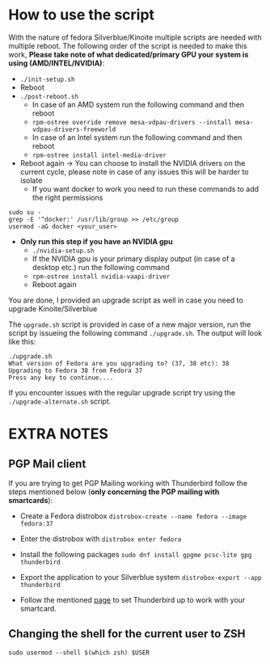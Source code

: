 # How to use the script
With the nature of fedora Silverblue/Kinoite multiple scripts are needed with multiple reboot. The following order of the script is needed to make this work, **Please take note of what dedicated/primary GPU your system is using (AMD/INTEL/NVIDIA)**:

- `./init-setup.sh`
- Reboot
- `./post-reboot.sh` 
    - In case of an AMD system run the following command and then reboot
    - `rpm-ostree override remove mesa-vdpau-drivers --install mesa-vdpau-drivers-freeworld`
    - In case of an Intel system run the following command and then reboot
    - `rpm-ostree install intel-media-driver`
- Reboot again -> You can choose to install the NVIDIA drivers on the current cycle, please note in case of any issues this will be harder to isolate
    - If you want docker to work you need to run these commands to add the right permissions
```
sudo su -
grep -E '^docker:' /usr/lib/group >> /etc/group
usermod -aG docker <your_user>
```

- **Only run this step if you have an NVIDIA gpu**
    - `./nvidia-setup.sh`
    - If the NVIDIA gpu is your primary display output (in case of a desktop etc.) run the following command
    - `rpm-ostree install nvidia-vaapi-driver`
    - Reboot again

You are done, I provided an upgrade script as well in case you need to upgrade Kinoite/Silverblue


The `upgrade.sh` script is provided in case of a new major version, run the script by issueing the following command `./upgrade.sh`. The output will look like this:
```
./upgrade.sh
What version of Fedora are you upgrading to? (37, 38 etc): 38
Upgrading to Fedora 38 from Fedora 37
Press any key to continue....  
```

If you encounter issues with the regular upgrade script try using the `./upgrade-alternate.sh` script.

# EXTRA NOTES

## PGP Mail client
If you are trying to get PGP Mailing working with Thunderbird follow the steps mentioned below (**only concerning the PGP mailing with smartcards**): 

- Create a Fedora distrobox `distrobox-create --name fedora --image fedora:37`

- Enter the distrobox with `distrobox enter fedora` 

- Install the following packages `sudo dnf install gpgme pcsc-lite gpg thunderbird`

- Export the application to your Silverblue system `distrobox-export --app thunderbird`

- Follow the mentioned [page](https://anweshadas.in/how-to-use-yubikey-or-any-gpg-smartcard-in-thunderbird-78/#:~:text=Configure%20the%20secret%20key%20usage%20form%20Yubikey&text=Type%20your%20Secret%20Key%20ID,your%20hardware%20token%20in%20Thunderbird.) to set Thunderbird up to work with your smartcard.


## Changing the shell for the current user to ZSH
`sudo usermod --shell $(which zsh) $USER`
